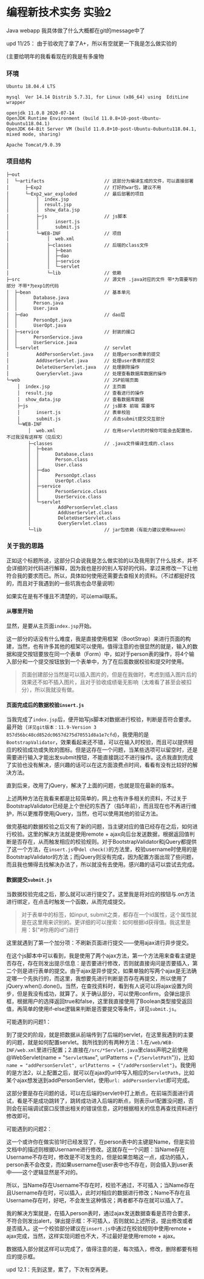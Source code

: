 # 编程新技术实务 实验2

Java webapp
我具体做了什么大概都在git的message中了

upd 11/25：
由于验收完了拿了A+，所以有空就更一下我是怎么做实验的

(主要给明年的我看看现在的我是有多废物

### 环境

```shell
Ubuntu 18.04.4 LTS

mysql  Ver 14.14 Distrib 5.7.31, for Linux (x86_64) using  EditLine wrapper

openjdk 11.0.8 2020-07-14
OpenJDK Runtime Environment (build 11.0.8+10-post-Ubuntu-0ubuntu118.04.1)
OpenJDK 64-Bit Server VM (build 11.0.8+10-post-Ubuntu-0ubuntu118.04.1, mixed mode, sharing)

Apache Tomcat/9.0.39
```

### 项目结构

```
├─out
│  └─artifacts                      // 这部分为编译生成的文件，可以直接部署
│      ├─Exp2                       // 打好的war包，建议不用
│      └─Exp2_war_exploded          // 最后部署的项目
│          │  index.jsp
│          │  result.jsp
│          │  show_data.jsp
│          ├─js                     // js脚本
│          │      insert.js
│          │      submit.js
│          └─WEB-INF				// 项目
│              │  web.xml
│              ├─classes			// 后端的class文件
│              │  ├─bean
│              │  ├─dao
│              │  ├─service
│              │  └─servlet
│              └─lib				// 依赖
├─src								// 源文件 .java对应的文件 带*为需要写的部分 不带*为exp1的代码
│  ├─bean							// 基本单元
│  │      Database.java
│  │      Person.java
│  │      User.java
│  ├─dao							// dao层
│  │      PersonOpt.java
│  │      UserOpt.java
│  ├─service						// 封装的接口
│  │      PersonService.java
│  │      UserService.java
│  └─servlet						// servlet
│          AddPersonServlet.java	// 处理person表单的提交
│          AddUserServlet.java		// 处理user表单的提交
│          DeleteUserServlet.java	// 处理删除操作
│          QueryServlet.java		// 处理查看数据库数据的操作
└─web								// JSP前端页面
    │  index.jsp					// 主页面
    │  result.jsp					// 查看进行的操作
    │  show_data.jsp				// 查看数据库数据
    ├─js							// js脚本 前端 需要写
    │      insert.js				// 表单校验
    │      submit.js				// 点击submit提交交互部分
    └─WEB-INF
        │  web.xml					// 在用servlet的时候你可能会去配置他，不过我没有这样写（见后文）
        ├─classes					// .java文件编译生成的.class
        │  ├─bean
        │  │      Database.class
        │  │      Person.class
        │  │      User.class
        │  ├─dao
        │  │      PersonOpt.class
        │  │      UserOpt.class
        │  ├─service
        │  │      PersonService.class
        │  │      UserService.class
        │  └─servlet
        │          AddPersonServlet.class
        │          AddUserServlet.class
        │          DeleteUserServlet.class
        │          QueryServlet.class
        └─lib						// jar包依赖（有能力建议使用maven）
```

### 关于我的思路

正如这个标题所说，这部分只会说我是怎么做实验的以及我用到了什么技术，并不会详细的对代码进行解释，因为我也是抄的别人写好的代码，拿过来修改一下让他符合我的要求而已。所以，具体如何使用还需要去查相关的资料。（不过都挺好找的，而且对于我遇到的一些坑我也会尽量说明）

如果实在是有不懂且不清楚的，可以email联系。

#### 从哪里开始

显然，是要从主页面`index.jsp`开始。

这一部分的话没有什么难度，我是直接使用框架（BootStrap）来进行页面的构建，当然，也有许多其他的框架可以使用。值得注意的也很显然的就是，输入的数据和提交按钮要放在同一个表单（Form）中，如对于person表的操作，将4个输入部分和一个提交按钮放到一个表单中，为了在后面数据校验和提交时使用。

> 页面创建部分当然是可以插入图片的，但是在我做时，考虑到插入图片后的效果还不如不插入图片，且对于验收成绩毫无影响（太难看了甚至会被扣分），所以我就没有做。

#### 页面完成后的数据校验`insert.js`

当我完成了`index.jsp`后，便开始写js脚本对数据进行校验，判断是否符合要求。最开始（`详见git版本：11.9-Version 3 857d56bc48cd852dc0657d275d70551d8a1e7cfd`)，我使用的是`BootstrapValidator`，效果看起来还不错，可以在输入时校验，而且可以提供相应的校验成功或失败的图标。但是这存在一个问题，当某些选项可以留空时，还是需要进行输入才能出发submit按钮，不能直接跳过不进行操作。这点我直到完成了实验也没有解决，感兴趣的话可以在这方面浪费点时间，看看有没有比较好的解决方法。

直到后来，改用了jQuery，解决了上面的问题，也就是现在最新的版本。

上述两种方法在我看来都是比较简单的，网上也有许多相关的资料，不过关于BootstrapValidator已经是上个世纪的东西了（指5年前），而且现在也不再进行维护，所以更推荐使用jQuery，当然，也可以使用其他的验证方法。

做完基础的数据校验之后又有了新的问题，当主键对应的值已经存在之后，如何进行校验。这里的解决方法就是使用remote + ajax向后台发送数据，根据返回值判断是否存在，从而触发相应的校验规则。对于BootstrapValidator和jQuery都提供了这一个方法，在`insert.js`中`del check()`的方法里，校验username时使用的是BootstrapValidator的方法；而jQuery则没有完成，因为配置方面出现了些问题，而且我也懒得去找解决办法了，所以就没有去使用。感兴趣的话可以尝试去完成。

#### 数据提交`submit.js`

当数据校验完成之后，那么就可以进行提交了。这里我是将对应的按钮与.on方法进行绑定，在点击时触发一个函数，从而完成提交。

> 对于表单中的标签，如input, submit之类，都存在一个id属性，这个属性就是在这里用来识别的。更详细的可以搜索：如何根据id获得值。我这里是用：$("#你用的id")进行

这里就遇到了第一个加分项：不刷新页面进行提交——使用ajax进行异步提交。

在这个js脚本中可以看到，我是使用了两个ajax方法，第一个方法用来查看主键是否存在，存在则发出提示信息：是否要进行修改，否则就直接询问是否要插入，第二个则是进行表单的提交。由于ajax是异步提交，如果单独的写两个ajax是无法确定哪一个先执行的，而这里，我想要先进行判断是否存在再提交，所以使用了jQuery.when().done()。当然，在查找资料时，看到有人说可以将ajax设置为同步，但是我没有成功，就算了。关于确认部分，可以使用confirm，会弹出提示框，根据用户的选择返回true和false，这里我直接使用了Boolean类型接受返回值，再简单的使用if-else逻辑来判断是否要提交等条件，详见`submit.js`。

可能遇到的问题1：

到了提交的阶段，就是把数据从前端传到了后端的servlet，在这里我遇到的主要的问题，就是如何配置servlet。我所找到的有两种方法：1.在`/web/WEB-INF/web.xml`里进行配置；2.直接在`/src/*Servlet.java`里class声明之前使用@WebServlet(name = "`ServletName`", urlPatterns = {"`/ServletPath`"})，比如`name = "addPersonServlet", urlPatterns = {"/addPersonServlet"}`。我使用的是方法2，以上配置之后，就可以在ajax的url中写入相应的`ServletPath`，比如某个ajax想发送到addPersonServlet，使用`url: addPersonServlet`即可完成。

这部分要是存在问题的话，可以在后端的servlet中打上断点，在前端页面进行调试，看是不是成功跳转了，跳转成功进入后端的断点，则表示url配置没问题，否则会在前端调试窗口反馈出相关的错误信息，这时根据相关的信息再查找资料进行修改即可。

可能遇到的问题2：

这一个或许你在做实验1时已经发现了，在person表中的主键是Name，但是实验文档中的描述则根据Username进行修改。这就存在一个问题：当Name存在Username不存在时，修改是不可发生的，但是如果忽略这一点，成功的插入，person表不会改变，而如果username在user表中也不存在，则会插入到user表中——这个逻辑显然是不对的。

所以，当Name存在Username不存在时，校验不通过，不可插入；当Name存在且Username存在时，可以插入，此时对相应的数据进行修改；Name不存在且Username存在时，好吧，不会发生这种情况；两者都不存在就可以插入了。

我的解决方案就是，在插入person表时，通过ajax发送数据查看是否符合要求，不符合则发出alert，弹出提示框：不可插入，否则就如上述所说，提出修改或者是否插入。这一个校验部分建议在`insert.js`中通过在校验规则中使用remote + ajax完成，当然，这样实现问题也不大，不过最好是使用remote + ajax。

数据插入部分就这样可以完成了，值得注意的是，每次插入，修改，删除都要有相应的提示框。

upd 12.1：先到这里，累了，下次有空再更。
